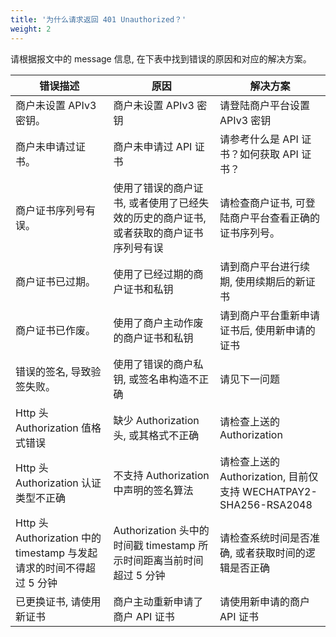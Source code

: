 ```yaml
---
title: '为什么请求返回 401 Unauthorized？'
weight: 2
---
```


请根据报文中的 message 信息, 在下表中找到错误的原因和对应的解决方案。

| 错误描述                                                             | 原因                                                                                   | 解决方案                                                         |
| -------------------------------------------------------------------- | -------------------------------------------------------------------------------------- | ---------------------------------------------------------------- |
| 商户未设置 APIv3 密钥。                                              | 商户未设置 APIv3 密钥                                                                  | 请登陆商户平台设置 APIv3 密钥                                    |
| 商户未申请过证书。                                                   | 商户未申请过 API 证书                                                                  | 请参考什么是 API 证书？如何获取 API 证书？​                      |
| 商户证书序列号有误。                                                 | 使用了错误的商户证书, 或者使用了已经失效的历史的商户证书, 或者获取的商户证书序列号有误 | 请检查商户证书, 可登陆商户平台查看正确的证书序列号。             |
| 商户证书已过期。                                                     | 使用了已经过期的商户证书和私钥                                                         | 请到商户平台进行续期, 使用续期后的新证书                         |
| 商户证书已作废。                                                     | 使用了商户主动作废的商户证书和私钥                                                     | 请到商户平台重新申请证书后, 使用新申请的证书                     |
| 错误的签名, 导致验签失败。                                           | 使用了错误的商户私钥, 或签名串构造不正确                                               | 请见下一问题                                                     |
| Http 头 Authorization 值格式错误                                     | 缺少 Authorization 头, 或其格式不正确                                                  | 请检查上送的 Authorization                                       |
| Http 头 Authorization 认证类型不正确                                 | 不支持 Authorization 中声明的签名算法                                                  | 请检查上送的 Authorization, 目前仅支持 WECHATPAY2-SHA256-RSA2048 |
| Http 头 Authorization 中的 timestamp 与发起请求的时间不得超过 5 分钟 | Authorization 头中的时间戳 timestamp 所示时间距离当前时间超过 5 分钟                   | 请检查系统时间是否准确, 或者获取时间的逻辑是否正确               |
| 已更换证书, 请使用新证书                                             | 商户主动重新申请了商户 API 证书                                                        | 请使用新申请的商户 API 证书                                      |
